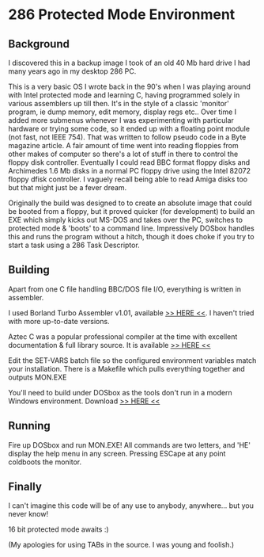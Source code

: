 # 286 Protected Mode Environment

## Background
I discovered this in a backup image I took of an old 40 Mb hard drive I had many years ago in my desktop 286 PC.

This is a very basic OS I wrote back in the 90's when I was playing around with Intel protected mode and learning C, having programmed solely in various assemblers up till then. It's in the style of a classic 'monitor' program, ie dump memory, edit memory, display regs etc.. Over time I added more submenus whenever I was experimenting with particular hardware or trying some code, so it ended up with a floating point module (not fast, not IEEE 754). That was written to follow pseudo code in a Byte magazine article. A fair amount of time went into reading floppies from other makes of computer so there's a lot of stuff in there to control the floppy disk controller. Eventually I could read BBC format floppy disks and Archimedes 1.6 Mb disks in a normal PC floppy drive using the Intel 82072 floppy dfisk controller. I vaguely recall being able to read Amiga disks too but that might just be a fever dream.

Originally the build was designed to to create an absolute image that could be booted from a floppy, but it proved quicker (for development) to build an EXE which simply kicks out MS-DOS and takes over the PC, switches to protected mode & 'boots' to a command line. Impressively DOSbox handles this and runs the program without a hitch, though it does choke if you try to start a task using a 286 Task Descriptor.

## Building
Apart from one C file handling BBC/DOS file I/O, everything is written in assembler.

I used Borland Turbo Assembler v1.01, available [>> HERE <<](https://winworldpc.com/product/turbo-assembler/1x). I haven't tried with more up-to-date versions.

Aztec C was a popular professional compiler at the time with excellent documentation & full library source. It is available [>> HERE <<](http://www.clipshop.ca/Aztec/index.htm)

Edit the SET-VARS batch file so the configured environment variables match your installation.
There is a Makefile which pulls everything together and outputs MON.EXE

You'll need to build under DOSbox as the tools don't run in a modern Windows environment. Download [>> HERE <<](https://www.dosbox.com/)

## Running
Fire up DOSbox and run MON.EXE!
All commands are two letters, and 'HE' display the help menu in any screen.
Pressing ESCape at any point coldboots the monitor.

## Finally
I can't imagine this code will be of any use to anybody, anywhere... but you never know!

16 bit protected mode awaits :)

(My apologies for using TABs in the source. I was young and foolish.)
